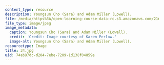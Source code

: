 ```yaml
---
content_type: resource
description: Youngsun Cho (Sara) and Adam Miller (Lowell).
file: /media/https%3A/open-learning-course-data-rc.s3.amazonaws.com/21m-873-theater-arts-topics-fall-2004-january-iap-2005/74ab87dcd2047ebe72091d138f04859e_34.jpg
file_type: image/jpeg
image_metadata:
  caption: Youngsun Cho (Sara) and Adam Miller (Lowell).
  credit: 'Credit: Image courtesy of Karen Perlow.'
  image-alt: Youngsun Cho (Sara) and Adam Miller (Lowell).
resourcetype: Image
title: 34.jpg
uid: 74ab87dc-d204-7ebe-7209-1d138f04859e
---
```

